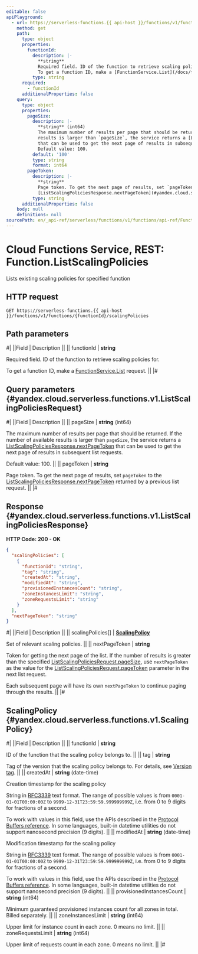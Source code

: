 ```yaml
---
editable: false
apiPlayground:
  - url: https://serverless-functions.{{ api-host }}/functions/v1/functions/{functionId}/scalingPolicies
    method: get
    path:
      type: object
      properties:
        functionId:
          description: |-
            **string**
            Required field. ID of the function to retrieve scaling policies for.
            To get a function ID, make a [FunctionService.List](/docs/functions/functions/api-ref/Function/list#List) request.
          type: string
      required:
        - functionId
      additionalProperties: false
    query:
      type: object
      properties:
        pageSize:
          description: |-
            **string** (int64)
            The maximum number of results per page that should be returned. If the number of available
            results is larger than `pageSize`, the service returns a [ListScalingPoliciesResponse.nextPageToken](#yandex.cloud.serverless.functions.v1.ListScalingPoliciesResponse)
            that can be used to get the next page of results in subsequent list requests.
            Default value: 100.
          default: '100'
          type: string
          format: int64
        pageToken:
          description: |-
            **string**
            Page token. To get the next page of results, set `pageToken` to the
            [ListScalingPoliciesResponse.nextPageToken](#yandex.cloud.serverless.functions.v1.ListScalingPoliciesResponse) returned by a previous list request.
          type: string
      additionalProperties: false
    body: null
    definitions: null
sourcePath: en/_api-ref/serverless/functions/v1/functions/api-ref/Function/listScalingPolicies.md
---
```


# Cloud Functions Service, REST: Function.ListScalingPolicies

Lists existing scaling policies for specified function

## HTTP request

```
GET https://serverless-functions.{{ api-host }}/functions/v1/functions/{functionId}/scalingPolicies
```

## Path parameters

#|
||Field | Description ||
|| functionId | **string**

Required field. ID of the function to retrieve scaling policies for.

To get a function ID, make a [FunctionService.List](/docs/functions/functions/api-ref/Function/list#List) request. ||
|#

## Query parameters {#yandex.cloud.serverless.functions.v1.ListScalingPoliciesRequest}

#|
||Field | Description ||
|| pageSize | **string** (int64)

The maximum number of results per page that should be returned. If the number of available
results is larger than `pageSize`, the service returns a [ListScalingPoliciesResponse.nextPageToken](#yandex.cloud.serverless.functions.v1.ListScalingPoliciesResponse)
that can be used to get the next page of results in subsequent list requests.

Default value: 100. ||
|| pageToken | **string**

Page token. To get the next page of results, set `pageToken` to the
[ListScalingPoliciesResponse.nextPageToken](#yandex.cloud.serverless.functions.v1.ListScalingPoliciesResponse) returned by a previous list request. ||
|#

## Response {#yandex.cloud.serverless.functions.v1.ListScalingPoliciesResponse}

**HTTP Code: 200 - OK**

```json
{
  "scalingPolicies": [
    {
      "functionId": "string",
      "tag": "string",
      "createdAt": "string",
      "modifiedAt": "string",
      "provisionedInstancesCount": "string",
      "zoneInstancesLimit": "string",
      "zoneRequestsLimit": "string"
    }
  ],
  "nextPageToken": "string"
}
```

#|
||Field | Description ||
|| scalingPolicies[] | **[ScalingPolicy](#yandex.cloud.serverless.functions.v1.ScalingPolicy)**

Set of relevant scaling policies. ||
|| nextPageToken | **string**

Token for getting the next page of the list. If the number of results is greater than
the specified [ListScalingPoliciesRequest.pageSize](#yandex.cloud.serverless.functions.v1.ListScalingPoliciesRequest), use `nextPageToken` as the value
for the [ListScalingPoliciesRequest.pageToken](#yandex.cloud.serverless.functions.v1.ListScalingPoliciesRequest) parameter in the next list request.

Each subsequent page will have its own `nextPageToken` to continue paging through the results. ||
|#

## ScalingPolicy {#yandex.cloud.serverless.functions.v1.ScalingPolicy}

#|
||Field | Description ||
|| functionId | **string**

ID of the function that the scaling policy belongs to. ||
|| tag | **string**

Tag of the version that the scaling policy belongs to. For details, see [Version tag](/docs/functions/concepts/function#tag). ||
|| createdAt | **string** (date-time)

Creation timestamp for the scaling policy

String in [RFC3339](https://www.ietf.org/rfc/rfc3339.txt) text format. The range of possible values is from
`0001-01-01T00:00:00Z` to `9999-12-31T23:59:59.999999999Z`, i.e. from 0 to 9 digits for fractions of a second.

To work with values in this field, use the APIs described in the
[Protocol Buffers reference](https://developers.google.com/protocol-buffers/docs/reference/overview).
In some languages, built-in datetime utilities do not support nanosecond precision (9 digits). ||
|| modifiedAt | **string** (date-time)

Modification timestamp for the scaling policy

String in [RFC3339](https://www.ietf.org/rfc/rfc3339.txt) text format. The range of possible values is from
`0001-01-01T00:00:00Z` to `9999-12-31T23:59:59.999999999Z`, i.e. from 0 to 9 digits for fractions of a second.

To work with values in this field, use the APIs described in the
[Protocol Buffers reference](https://developers.google.com/protocol-buffers/docs/reference/overview).
In some languages, built-in datetime utilities do not support nanosecond precision (9 digits). ||
|| provisionedInstancesCount | **string** (int64)

Minimum guaranteed provisioned instances count for all zones in total.
Billed separately. ||
|| zoneInstancesLimit | **string** (int64)

Upper limit for instance count in each zone.
0 means no limit. ||
|| zoneRequestsLimit | **string** (int64)

Upper limit of requests count in each zone.
0 means no limit. ||
|#